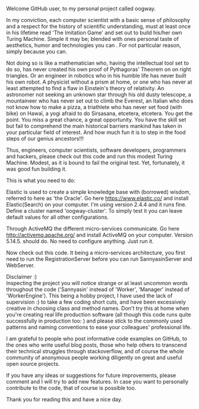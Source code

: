 Welcome GitHub user, to my personal project called oogway.
  
In my conviction, each computer scientist with a basic sense of philosophy and a respect for the history of scientific understanding, must at least once in his lifetime read 'The Imitation Game' and set out to build his/her own Turing Machine. Simple it may be; blended with ones personal taste of aesthetics, humor and technologies you can . For not particular reason, simply because you can.

Not doing so is like a mathematician who, having the intellectual tool set to do so, has never created his own proof of Pythagoras' Theorem on on right triangles. Or an engineer in robotics who in his humble life has never built his own robot. A physicist without a prism at home, or one who has never at least attempted to find a flaw in Einstein's theory of relativity. An astronomer not seeking an unknown star through his old dusty telescope, a mountaineer who has never set out to climb the Everest, an Italian who does not know how to make a pizza, a triathlete who has never set food (with bike) on Hawaï, a yogi afraid to do Sirsasana, etcetera, etcetera. You get the point. You miss a great chance, a great opportunity. You have the skill set but fail to comprehend the main historical barriers mankind has taken in your particular field of interest. And how much fun it is to step in the food steps of our genius ancestors!!!

Thus, engineers, computer scientists, software developers, programmers and hackers, please check out this code and run this modest Turing Machine. Modest, as it is bound to fail the original test. Yet, fortunately, it was good fun building it.

This is what you need to do:

Elastic is used to create a simple knowledge base with (borrowed) wisdom, referred to here as 'the Oracle'. Go here https://www.elastic.co/ and install Elastic(Search) on your computer. I'm using version 2.4.4 and it runs fine. Define a cluster named 'oogway-cluster'. To simply test it you can leave default values for all other configurations.

Through ActiveMQ the different micro-services communicate. Go here http://activemq.apache.org/ and install ActiveMQ on your computer. Version 5.14.5. should do. No need to configure anything. Just run it.

Now check out this code. It being a micro-services architecture, you first need to run the RegistrationServer before you can run SannyasinServer and WebServer. 

Disclaimer :)	
Inspecting the project you will notice strange or at least uncommon words throughout the code ('Sannyasin' instead of 'Worker', 'Manager' instead of 'WorkerEngine'). This being a hobby project, I have used the lack of supervision :) to take a few coding short cuts, and have been excessively creative in choosing class and method names. Don't try this at home when you're creating real life production software (all though this code runs quite successfully in production too: <url>) and please stick to the commonly used patterns and naming conventions to ease your colleagues' professional life.

I am grateful to people who post informative code examples on GitHub, to the ones who write useful blog posts, those who help others to transcend their technical struggles through stackoverflow, and of course the whole community of anonymous people working diligently on great and useful open source projects.

If you have any ideas or suggestions for future improvements, please comment and I will try to add new features. In case you want to personally contribute to the code, that of course is possible too.

Thank you for reading this and have a nice day.